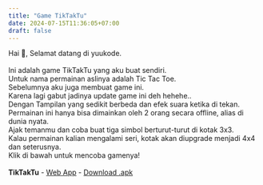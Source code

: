 ```yaml
---
title: "Game TikTakTu"
date: 2024-07-15T11:36:05+07:00
draft: false
---
```

Hai :wave:, Selamat datang di yuukode.  
\
Ini adalah game TikTakTu yang aku buat sendiri.
\
Untuk nama permainan aslinya adalah Tic Tac Toe.
\
Sebelumnya aku juga membuat game ini.
\
Karena lagi gabut jadinya update game ini deh hehehe..
\
Dengan Tampilan yang sedikit berbeda dan efek suara ketika di tekan.
\
Permainan ini hanya bisa dimainkan oleh 2 orang secara offline, alias di dunia nyata. 
\
Ajak temanmu dan coba buat tiga simbol berturut-turut di kotak 3x3.
\
Kalau permainan kalian mengalami seri, kotak akan diupgrade menjadi 4x4 dan seterusnya. 
\
Klik di bawah untuk mencoba gamenya!
\
\
**TikTakTu** - [Web App](/web-app/TikTakTu) - [Download .apk](/apk/TikTakTu2.apk)